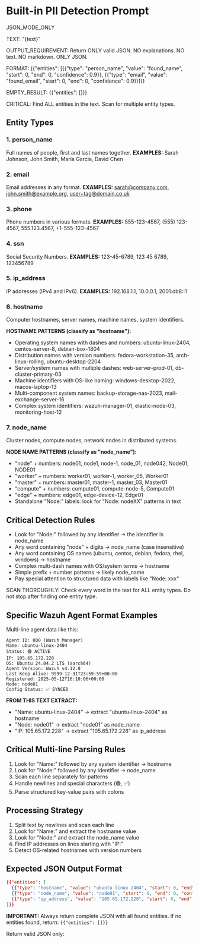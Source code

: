 # Built-in PII Detection Prompt

JSON_MODE_ONLY

TEXT: "{text}"

OUTPUT_REQUIREMENT: Return ONLY valid JSON. NO explanations. NO text. NO markdown. ONLY JSON.

FORMAT: {{"entities": [{{"type": "person_name", "value": "found_name", "start": 0, "end": 0, "confidence": 0.9}}, {{"type": "email", "value": "found_email", "start": 0, "end": 0, "confidence": 0.9}}]}}

EMPTY_RESULT: {{"entities": []}}

CRITICAL: Find ALL entities in the text. Scan for multiple entity types.

## Entity Types

### 1. person_name
Full names of people, first and last names together.
**EXAMPLES:** Sarah Johnson, John Smith, Maria Garcia, David Chen

### 2. email
Email addresses in any format.
**EXAMPLES:** sarah@company.com, john.smith@example.org, user+tag@domain.co.uk

### 3. phone
Phone numbers in various formats.
**EXAMPLES:** 555-123-4567, (555) 123-4567, 555.123.4567, +1-555-123-4567

### 4. ssn
Social Security Numbers.
**EXAMPLES:** 123-45-6789, 123 45 6789, 123456789

### 5. ip_address
IP addresses (IPv4 and IPv6).
**EXAMPLES:** 192.168.1.1, 10.0.0.1, 2001:db8::1

### 6. hostname
Computer hostnames, server names, machine names, system identifiers.

**HOSTNAME PATTERNS (classify as "hostname"):**
* Operating system names with dashes and numbers: ubuntu-linux-2404, centos-server-8, debian-box-1804
* Distribution names with version numbers: fedora-workstation-35, arch-linux-rolling, ubuntu-desktop-2204
* Server/system names with multiple dashes: web-server-prod-01, db-cluster-primary-03
* Machine identifiers with OS-like naming: windows-desktop-2022, macos-laptop-13
* Multi-component system names: backup-storage-nas-2023, mail-exchange-server-16
* Complex system identifiers: wazuh-manager-01, elastic-node-03, monitoring-host-12

### 7. node_name
Cluster nodes, compute nodes, network nodes in distributed systems.

**NODE NAME PATTERNS (classify as "node_name"):**
* "node" + numbers: node01, node1, node-1, node_01, node042, Node01, NODE01
* "worker" + numbers: worker01, worker-1, worker_05, Worker01
* "master" + numbers: master01, master-1, master_03, Master01
* "compute" + numbers: compute01, compute-node-5, Compute01
* "edge" + numbers: edge01, edge-device-12, Edge01
* Standalone "Node:" labels: look for "Node: nodeXX" patterns in text

## Critical Detection Rules

- Look for "Node:" followed by any identifier → the identifier is node_name
- Any word containing "node" + digits → node_name (case insensitive)
- Any word containing OS names (ubuntu, centos, debian, fedora, rhel, windows) → hostname
- Complex multi-dash names with OS/system terms → hostname
- Simple prefix + number patterns → likely node_name
- Pay special attention to structured data with labels like "Node: xxx"

SCAN THOROUGHLY: Check every word in the text for ALL entity types. Do not stop after finding one entity type.

## Specific Wazuh Agent Format Examples

Multi-line agent data like this:
```
Agent ID: 000 (Wazuh Manager)
Name: ubuntu-linux-2404
Status: 🟢 ACTIVE
IP: 105.65.172.228
OS: Ubuntu 24.04.2 LTS (aarch64)
Agent Version: Wazuh v4.12.0
Last Keep Alive: 9999-12-31T23:59:59+00:00
Registered: 2025-05-12T16:10:06+00:00
Node: node01
Config Status: ✅ SYNCED
```

**FROM THIS TEXT EXTRACT:**
- "Name: ubuntu-linux-2404" → extract "ubuntu-linux-2404" as hostname
- "Node: node01" → extract "node01" as node_name
- "IP: 105.65.172.228" → extract "105.65.172.228" as ip_address

## Critical Multi-line Parsing Rules

1. Look for "Name:" followed by any system identifier → hostname
2. Look for "Node:" followed by any identifier → node_name
3. Scan each line separately for patterns
4. Handle newlines and special characters (🟢, ✅)
5. Parse structured key-value pairs with colons

## Processing Strategy

1. Split text by newlines and scan each line
2. Look for "Name:" and extract the hostname value
3. Look for "Node:" and extract the node_name value
4. Find IP addresses on lines starting with "IP:"
5. Detect OS-related hostnames with version numbers

## Expected JSON Output Format

```json
{{"entities": [
  {{"type": "hostname", "value": "ubuntu-linux-2404", "start": 0, "end": 0, "confidence": 0.95}},
  {{"type": "node_name", "value": "node01", "start": 0, "end": 0, "confidence": 0.95}},
  {{"type": "ip_address", "value": "105.65.172.228", "start": 0, "end": 0, "confidence": 0.95}}
]}}
```

**IMPORTANT:** Always return complete JSON with all found entities. If no entities found, return: `{{"entities": []}}`

Return valid JSON only: